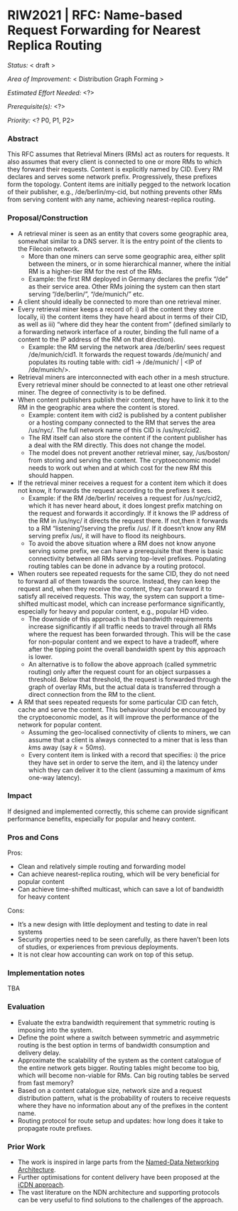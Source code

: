# RIW2021 | RFC: Name-based Request Forwarding for Nearest Replica Routing

_Status:_ < draft >

_Area of Improvement:_ < Distribution Graph Forming >

_Estimated Effort Needed:_ <?>

_Prerequisite(s):_ <?>

_Priority:_ <? P0, P1, P2>


### Abstract


This RFC assumes that Retrieval Miners (RMs) act as routers for requests. It also assumes that every client is connected to one or more RMs to which they forward their requests. Content is explicitly named by CID. Every RM declares and serves some network prefix. Progressively, these prefixes form the topology. Content items are initially pegged to the network location of their publisher, e.g., /de/berlin/my-cid, but  nothing prevents other RMs from serving content with any name, achieving nearest-replica routing.

### Proposal/Construction

- A retrieval miner is seen as an entity that covers some geographic area, somewhat similar to a DNS server. It is the entry point of the clients to the Filecoin network.
  - More than one miners can serve some geographic area, either split between the miners, or in some hierarchical manner, where the initial RM is a higher-tier RM for the rest of the RMs.
  - Example: the first RM deployed in Germany declares the prefix “/de” as their service area. Other RMs joining the system can then start serving “/de/berlin/”, “/de/munich/” etc.
- A client should ideally be connected to more than one retrieval miner.
- Every retrieval miner keeps a record of: i) all the content they store locally, ii) the content items they have heard about in terms of their CID, as well as iii) “where did they hear the content from” (defined similarly to a forwarding network interface of a router, binding the full name of a content to the IP address of the RM on that direction).
  - Example: the RM serving the network area /de/berlin/ sees request /de/munich/cid1. It forwards the request towards /de/munich/ and populates its routing table with: cid1 -> /de/munich/ | <IP of /de/munich/>.
- Retrieval miners are interconnected with each other in a mesh structure. Every retrieval miner should be connected to at least one other retrieval miner. The degree of connectivity is to be defined.
- When content publishers publish their content, they have to link it to the RM in the geographic area where the content is stored.
  - Example: content item with cid2 is published by a content publisher or a hosting company connected to the RM that serves the area /us/nyc/. The full network name of this CID is /us/nyc/cid2.
  - The RM itself can also store the content if the content publisher has a deal with the RM directly. This does not change the model.
  - The model does not prevent another retrieval miner, say, /us/boston/ from storing and serving the content. The cryptoeconomic model needs to work out when and at which cost for the new RM this should happen.
- If the retrieval miner receives a request for a content item which it does not know, it forwards the request according to the prefixes it sees.
  - Example: if the RM /de/berlin/ receives a request for /us/nyc/cid2, which it has never heard about, it does longest prefix matching on the request and forwards it accordingly. If it knows the IP address of the RM in /us/nyc/ it directs the request there. If not,then it forwards to a RM “listening”/serving the prefix /us/. If it doesn’t know any RM serving prefix /us/, it will have to flood its neighbours. 
  - To avoid the above situation where a RM does not know anyone serving some prefix, we can have a prerequisite that there is basic connectivity between all RMs serving top-level prefixes. Populating routing tables can be done in advance by a routing protocol.
- When routers see repeated requests for the same CID, they do not need to forward all of them towards the source. Instead, they can keep the request and, when they receive the content, they can forward it to satisfy all received requests. This way, the system can support a time-shifted multicast model, which can increase performance significantly, especially for heavy and popular content, e.g., popular HD video.
  - The downside of this approach is that bandwidth requirements increase significantly if all traffic needs to travel through all RMs where the request has been forwarded through. This will be the case for non-popular content and we expect to have a tradeoff, where after the tipping point the overall bandwidth spent by this approach is lower.
  - An alternative is to follow the above approach (called symmetric routing) only after the request count for an object surpasses a threshold. Below that threshold, the request is forwarded through the graph of overlay RMs, but the actual data is transferred through a direct connection from the RM to the client.
- A RM that sees repeated requests for some particular CID can fetch, cache and serve the content. This behaviour should be encouraged by the cryptoeconomic model, as it will improve the performance of the network for popular content.
  - Assuming the geo-localised connectivity of clients to miners, we can assume that a client is always connected to a miner that is less than $k$ms away (say $k=50ms$).
  - Every content item is linked with a record that specifies: i) the price they have set in order to serve the item, and ii) the latency under which they can deliver it to the client (assuming a maximum of $k$ms one-way latency).

### Impact

If designed and implemented correctly, this scheme can provide significant performance benefits, especially for popular and heavy content.

### Pros and Cons

Pros:

- Clean and relatively simple routing and forwarding model
- Can achieve nearest-replica routing, which will be very beneficial for popular content
- Can achieve time-shifted multicast, which can save a lot of bandwidth for heavy content


Cons:
- It’s a new design with little deployment and testing to date in real systems
- Security properties need to be seen carefully, as there haven’t been lots of studies, or experiences from previous deployments.
- It is not clear how accounting can work on top of this setup.

### Implementation notes

TBA

### Evaluation

- Evaluate the extra bandwidth requirement that symmetric routing is imposing into the system.
- Define the point where a switch between symmetric and asymmetric routing is the best option in terms of bandwidth consumption and delivery delay.
- Approximate the scalability of the system as the content catalogue of the entire network gets bigger. Routing tables might become too big, which will become non-viable for RMs. Can big routing tables be served from fast memory?
- Based on a content catalogue size, network size and a request distribution pattern, what is the probability of routers to receive requests where they have no information about any of the prefixes in the content name.
- Routing protocol for route setup and updates: how long does it take to propagate route prefixes.

### Prior Work

- The work is inspired in large parts from the [Named-Data Networking Architecture](https://dl.acm.org/doi/pdf/10.1145/2656877.2656887).
- Further optimisations for content delivery have been proposed at the [iCDN approach](https://dl.acm.org/doi/pdf/10.1145/3405656.3418716).
- The vast literature on the NDN architecture and supporting protocols can be very useful to find solutions to the challenges of the approach.

